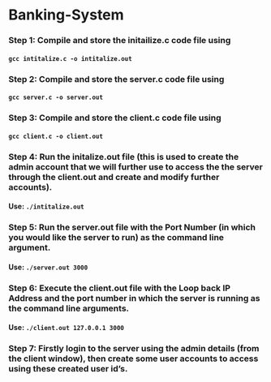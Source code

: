 # Banking-System

### Step 1: Compile and store the initailize.c code file using
#### `gcc intitalize.c -o intitalize.out `



### Step 2: Compile and store the server.c code file using
#### ` gcc server.c -o server.out `



### Step 3: Compile and store the client.c code file using
#### ` gcc client.c -o client.out `



### Step 4: Run the initalize.out file (this is used to create the admin account that we will further use to access the the server through the client.out and create and modify further accounts).
#### Use: ` ./intitalize.out `



### Step 5: Run the server.out file with the Port Number (in which you would like the server to run) as the command line argument.
#### Use: `./server.out 3000 `



### Step 6: Execute the client.out file with the Loop back IP Address and the port number in which the server is running as the command line arguments.
#### Use: `./client.out 127.0.0.1 3000 `



### Step 7: Firstly login to the server using the admin details (from the client window), then create some user accounts to access using these created user id’s.
